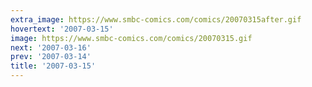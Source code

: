 ```yaml
---
extra_image: https://www.smbc-comics.com/comics/20070315after.gif
hovertext: '2007-03-15'
image: https://www.smbc-comics.com/comics/20070315.gif
next: '2007-03-16'
prev: '2007-03-14'
title: '2007-03-15'
---
```

